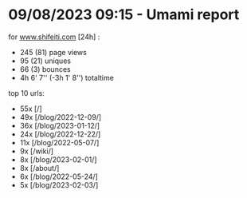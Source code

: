 # 09/08/2023 09:15 - Umami report
for www.shifeiti.com [24h] :

 - 245 (81) page views
 - 95 (21) uniques
 - 66 (3) bounces
 - 4h 6' 7'' (-3h 1' 8'') totaltime


top 10 urls:
 - 55x [/]
 - 49x [/blog/2022-12-09/]
 - 36x [/blog/2023-01-12/]
 - 24x [/blog/2022-12-22/]
 - 11x [/blog/2022-05-07/]
 - 9x [/wiki/]
 - 8x [/blog/2023-02-01/]
 - 8x [/about/]
 - 6x [/blog/2022-05-24/]
 - 5x [/blog/2023-02-03/]


